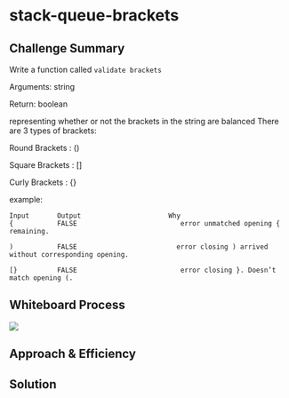 

# stack-queue-brackets

## Challenge Summary
<!-- Description of the challenge -->

Write a function called `validate brackets`

Arguments: string

Return: boolean

representing whether or not the brackets in the string are balanced  There are 3 types of brackets:

Round Brackets : ()

Square Brackets : []

Curly Brackets : {}



example: 
```
Input      	Output                    	Why
{	        FALSE	                       error unmatched opening { remaining.

)	        FALSE	                      error closing ) arrived without corresponding opening.

[}	        FALSE	                       error closing }. Doesn’t match opening (. 

```




## Whiteboard Process
<!-- Embedded whiteboard image -->

![](./challenges/assets/validate_brackets.jpg)


## Approach & Efficiency

<!-- What approach did you take? Why? What is the Big O space/time for this approach? -->

## Solution

<!-- Show how to run your code, and examples of it in action -->
